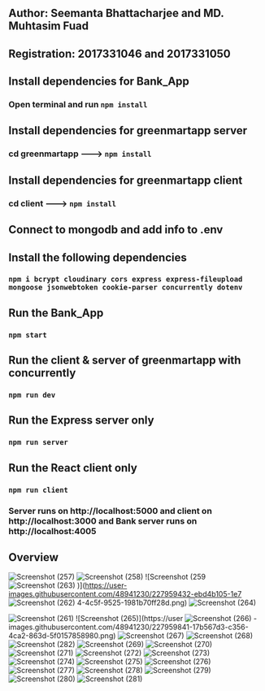 ## Author: Seemanta Bhattacharjee and MD. Muhtasim Fuad

## Registration: 2017331046 and 2017331050

## Install dependencies for Bank_App
### Open terminal and run `npm install`

## Install dependencies for greenmartapp server
### cd greenmartapp ---> `npm install`

## Install dependencies for greenmartapp client
### cd client ---> `npm install`

## Connect to mongodb and add info to .env

## Install the following dependencies
### `npm i bcrypt cloudinary cors express express-fileupload mongoose jsonwebtoken cookie-parser concurrently dotenv`

## Run the Bank_App
### `npm start`

## Run the client & server of greenmartapp with concurrently
### `npm run dev`

## Run the Express server only
### `npm run server`

## Run the React client only
### `npm run client`

### Server runs on http://localhost:5000 and client on http://localhost:3000 and Bank server runs on http://localhost:4005


## Overview
![Screenshot (257)](https://user-images.githubusercontent.com/48941230/227959178-694cad9a-911d-4ba3-93b9-0beaf186bf98.png)
![Screenshot (258)](https://user-images.githubusercontent.com/48941230/227959346-06c2f563-3020-4934-bafa-a81de5eb3006.png)
![Screenshot (259
![Screenshot (263)](https://user-images.githubusercontent.com/48941230/227959653-7c07575b-23ef-4df5-8304-6fd0dbde7177.png)
)](https://user-images.githubusercontent.com/48941230/227959432-ebd4b105-1e7
![Screenshot (262)](https://user-images.githubusercontent.com/48941230/227959597-dab9124f-eb04-44ca-8cd8-06b0cc2ce091.png)
4-4c5f-9525-1981b70ff28d.png)
![Screenshot (264)](https://user-images.githubusercontent.com/48941230/227959788-cc443b56-fb8e-4ce1-9876-6957e1bd6475.png)

![Screenshot (261)](https://user-images.githubusercontent.com/48941230/227959550-0610e992-f37a-48a5-866c-56f89188e916.png)
![Screenshot (265)](https://user
![Screenshot (266)](https://user-images.githubusercontent.com/48941230/227959907-aae8e526-23c1-4d5a-a2e4-82f3cfda1c4d.png)
-images.githubusercontent.com/48941230/227959841-17b567d3-c356-4ca2-863d-5f0157858980.png)
![Screenshot (267)](https://user-images.githubusercontent.com/48941230/227959996-a33cd142-eeaf-4559-9e57-dd54c9573387.png)
![Screenshot (268)](https://user-images.githubusercontent.com/48941230/227960088-6fb715bd-55c6-44f9-954d-a6741b61f0c1.png)
![Screenshot (282)](https://user-images.githubusercontent.com/48941230/227960249-eb51e0fd-971b-4477-9e9c-2f546c4d7b96.png)
![Screenshot (269)](https://user-images.githubusercontent.com/48941230/227960468-e0022c78-7ffe-472b-8f39-30385e33507c.png)
![Screenshot (270)](https://user-images.githubusercontent.com/48941230/227960533-5c31b737-f670-4e46-82c0-898b158da245.png)
![Screenshot (271)](https://user-images.githubusercontent.com/48941230/227960563-5f39a922-f5ac-4e14-ab05-9f50d96133a9.png)
![Screenshot (272)](https://user-images.githubusercontent.com/48941230/227960601-ff70cc15-e145-4978-b051-e07a633e914c.png)
![Screenshot (273)](https://user-images.githubusercontent.com/48941230/227960631-5e32b805-d4a5-40fb-bf8b-972d9002a9b5.png)
![Screenshot (274)](https://user-images.githubusercontent.com/48941230/227960660-11428463-9e5d-4c86-9a00-56e675c5f060.png)
![Screenshot (275)](https://user-images.githubusercontent.com/48941230/227960694-083df943-24d3-473c-874e-ca12a149d68a.png)
![Screenshot (276)](https://user-images.githubusercontent.com/48941230/227960725-df060d65-f78c-42df-a58a-b614da9f0e32.png)
![Screenshot (277)](https://user-images.githubusercontent.com/48941230/227960753-aff06cad-624b-4b23-a3ce-e3561a44c1ea.png)
![Screenshot (278)](https://user-images.githubusercontent.com/48941230/227960786-17952694-363e-46df-b095-d0936b96e867.png)
![Screenshot (279)](https://user-images.githubusercontent.com/48941230/227960815-bd496469-77f2-4b30-8b2f-c6caae6a8f50.png)
![Screenshot (280)](https://user-images.githubusercontent.com/48941230/227960861-baed1ee5-dadb-484f-8a7d-f983a02c1661.png)
![Screenshot (281)](https://user-images.githubusercontent.com/48941230/227960913-6a973087-5cff-422e-9d9b-45091e5d7eb8.png)
